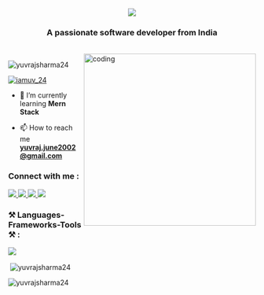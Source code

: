 <h1 align="center">
    <img src="https://readme-typing-svg.herokuapp.com/?font=Righteous&size=35&center=true&vCenter=true&width=500&height=70&duration=4000&lines=Hi+There!+👋;+I'm+Yuvraj+Sharma!;" />
</h1>

<h3 align="center">A passionate software developer from India</h3>

<br/>
<img align="right" src="https://r7q6w9z6.rocketcdn.me/career/wp-content/uploads/2020/03/hello.gif" alt="coding" width="350">

<p align="left"> <img src="https://komarev.com/ghpvc/?username=yuvrajsharma24&label=Profile%20views&color=0e75b6&style=flat" alt="yuvrajsharma24" /> </p>
<p align="left"> <a href="https://twitter.com/iamuv_24" target="blank"><img src="https://img.shields.io/twitter/follow/iamuv_24?logo=twitter&style=for-the-badge" alt="iamuv_24" /></a> </p>

- 🌱 I’m currently learning **Mern Stack**

- 📫 How to reach me **yuvraj.june2002@gmail.com**

<h3 align="left">Connect with me :</h3>
<p align="left">
  <a href="https://www.linkedin.com/in/yuvraj-sharma-587a951bb" target="_blank">
    <img src="https://img.shields.io/badge/LinkedIn-0077B5?style=for-the-badge&logo=linkedin&logoColor=white" target="_blank" />
  </a>
  <a href="https://my-portfolio-theta-pearl.vercel.app/" target="_blank">
     <img src="https://img.shields.io/badge/Portfolio-FF5722?style=for-the-badge&logo=todoist&logoColor=white" target="_blank" /> <!-- sqlite, safari, google-chrome are other good icon options -->
  </a>
  <a href="https://leetcode.com/yuvrajsharma24/" target="_blank">
     <img src="https://img.shields.io/badge/-LeetCode-FFA116?style=for-the-badge&logo=LeetCode&logoColor=black" target="_blank" /> <!-- sqlite, safari, google-chrome are other good icon options -->
  </a>
   <a href="https://auth.geeksforgeeks.org/user/yuvrajjune2002" target="_blank">
     <img src="https://img.shields.io/badge/GeeksforGeeks-298D46?style=for-the-badge&logo=geeksforgeeks&logoColor=white" target="_blank" /> <!-- sqlite, safari, google-chrome are other good icon options -->
  </a>
</p>

<h3 align="left">⚒️ Languages-Frameworks-Tools ⚒️ :</h3>
<img src="https://skillicons.dev/icons?i=cpp,react,javascript,bootstrap,html,css,vscode,github,figma,tailwind,git,mysql" />

<p>&nbsp;<img align="center" src="https://github-readme-stats.vercel.app/api?username=yuvrajsharma24&show_icons=true&locale=en" alt="yuvrajsharma24" /></p>

<p><img align="center" src="https://github-readme-streak-stats.herokuapp.com/?user=yuvrajsharma24&" alt="yuvrajsharma24" /></p>
